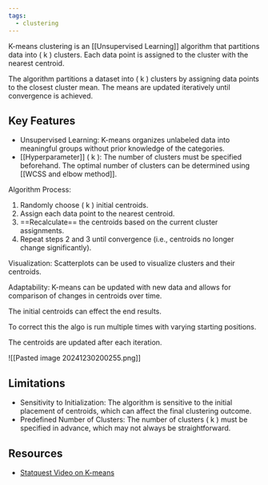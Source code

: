 ```yaml
---
tags:
  - clustering
---
```


K-means clustering is an [[Unsupervised Learning]] algorithm that partitions data into \( k \) clusters. Each data point is assigned to the cluster with the nearest centroid.

The algorithm partitions a dataset into \( k \) clusters by assigning data points to the closest cluster mean. The means are updated iteratively until convergence is achieved.
## Key Features

- Unsupervised Learning: K-means organizes unlabeled data into meaningful groups without prior knowledge of the categories.
- [[Hyperparameter]] \( k \): The number of clusters must be specified beforehand. The optimal number of clusters can be determined using [[WCSS and elbow method]].

Algorithm Process:
  1. Randomly choose \( k \) initial centroids.
  2. Assign each data point to the nearest centroid.
  3. ==Recalculate== the centroids based on the current cluster assignments.
  4. Repeat steps 2 and 3 until convergence (i.e., centroids no longer change significantly).

Visualization: Scatterplots can be used to visualize clusters and their centroids.

Adaptability: K-means can be updated with new data and allows for comparison of changes in centroids over time.

The initial centroids can effect the end results. 

To correct this the algo is run multiple times with varying starting positions.

The centroids are updated after each iteration.

![[Pasted image 20241230200255.png]]


## Limitations

- Sensitivity to Initialization: The algorithm is sensitive to the initial placement of centroids, which can affect the final clustering outcome.
- Predefined Number of Clusters: The number of clusters \( k \) must be specified in advance, which may not always be straightforward.
## Resources
- [Statquest Video on K-means](https://www.youtube.com/watch?v=4b5d3muPQmA)

